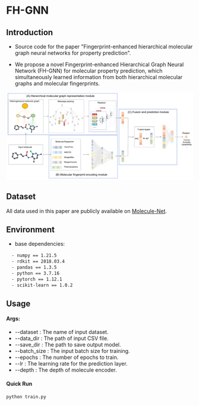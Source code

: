 # FH-GNN

## Introduction
* Source code for the paper "Fingerprint-enhanced hierarchical molecular graph neural networks for property prediction".

* We propose a novel Fingerprint-enhanced Hierarchical Graph Neural Network (FH-GNN) for molecular property prediction, which simultaneously learned information from both hierarchical molecular graphs and molecular fingerprints.

![Fingerprint-enhanced Hierarchical Graph Neural Network](images/fig1.tif)


## Dataset
All data used in this paper are publicly available on [Molecule-Net](https://github.com/deepchem/deepchem/tree/master/deepchem/molnet/load_function).

## Environment
* base dependencies:
```
  - numpy == 1.21.5
  - rdkit == 2018.03.4
  - pandas == 1.3.5
  - python == 3.7.16
  - pytorch == 1.12.1
  - scikit-learn == 1.0.2
```

## Usage

#### Args:
- --dataset : The name of input dataset.
- --data_dir : The path of input CSV file.
- --save_dir : The path to save output model.
- --batch_size : The input batch size for training.
- --epochs : The number of epochs to train.
- --lr : The learning rate for the prediction layer.
- --depth : The depth of molecule encoder.

#### Quick Run
```bash
python train.py
```
